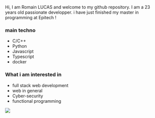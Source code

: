 Hi, I am Romain LUCAS and welcome to my github repository.
I am a 23 years old passionate developper.
i have just finished my master in programming at Epitech !
### main techno
- C/C++
- Python
- Javascript
- Typescript
- docker

### What i am interested in
- full stack web development
- web in general
- Cyber-security
- functional programming

![](https://komarev.com/ghpvc/?username=roromainlcs&color=grey)
